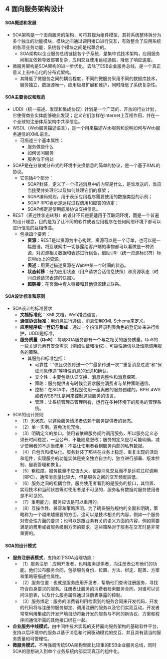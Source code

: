 ## 4 面向服务架构设计
#### SOA概述和发展
- SOA架构是一个面向服务的架构，可将其视为组件模型，其将系统整体拆分为多个独立的功能模块，模块之间通过调用接口进行交互，有效整合了应用系统的各项业务功能，系统各个模块之间是松耦合的。
	- SOA架构以企业服务总线链接各个子系统，是集中式技术架构，应用服务间相互依赖导致部署复杂，应用交互使用远程通信，降低了响应速度。
- 微服务架构是SOA架构的进一步优化，去除了ESB企业服务总线，是一个真正意义上去中心化的分布式架构。
	- 其降低了微服务之间的耦合程度，不同的微服务采用不同的数据库技术，服务独立，数据源唯一，应用极易扩展和维护，同时降低了系统复杂性。

#### SOA主要协议和规范
- UDDI（统一描述、发现和集成协议）计划是一个广泛的、开放的行业计划，它使得商业实体能够彼此发现；定义它们怎样在Internet上互相作用，并在一个全球的注册体系架构中共享信息。
- WSDL（Web服务描述语言），是一个用来描述Web服务和说明如何与Web服务通信的XML语言。
	- 可描述三个基本属性：
		- 服务做些什么
		- 如何访问服务
		- 服务位于何处
- SOAP是在分散或分布式的环境中交换信息的简单的协议，是一个基于XML的协议。
	- 它包括4个部分：
		- SOAP封装，定义了一个描述消息中的内容是什么，是谁发送的，谁应当接受并处理它以及如何处理它们的框架；
		- SOAP编码规则，用于表示应用程序需要使用的数据类型的示例；
		- SOAP RPC表示是远程过程调用和应答的协定；
		- SOAP绑定是使用底层协议交换信息。
- REST（表述性状态转移）的设计不只是要适用于互联网环境，而是一个普遍的设计理念，目的是为了让不同的软件或者应用程序在任何网络环境下都可以进行信息的互相传递。
	- 包括四个要素：
		- **资源**：REST是以资源为中心构建，资源可以是一个订单，也可以是一幅图谱。将互联网中一切暴露给客户端的事物都可以看做是一种资源，对资源相关数据和表述进行组合，借助URI（统一资源标识符）标识Web上的资源。
		- **表述**：用表述描述资源在Web中某一个时间的状态。
		- **状态转移**：分为应用状态（用户请求会话信息快照）和资源状态（时间资源请求表述的快照）。
		- **超链接**：在页面中嵌入链接和其他资源建立联系。

#### SOA设计标准和原则
- SOA设计的标准要求
	- **文档标准化**：XML文档，Web描述语言。
	- **通信协议标准**：用消息进行通信，消息使用XML Schema来定义。
	- **应用程序统一登记与集成**：通过一个扮演目录列表角色的登记处来进行维护，UDDI是标准。
	- **服务质量（QoS）**：每项SOA服务都有一个与之相关的服务质量。QoS的一些关键元素有安全需求（例如认证和授权）、可靠性通信以及谁能调用服务的策略。
		- 其服务和标准包括：
			- 可靠性：“仅且仅仅传送一个”“最多传送一次”“重复消息过滤”和“保证消息传送”等特性消息的发送和确认。
			- 安全性：主要包括认证交换、消息完整性和消息保密。
			- 策略：服务提供者有时候会要求服务消费者与某种策略通信。
			- 控制：在SOA中，进程是使用一组离散的服务创建的。BPEL4WS或者WSBPEL是用来控制这些服务的语言。
			- 管理：让系统管理员管理所有，运行在多种环境下的服务的管理系统。
- SOA的设计原则
	- （1）无状态。以避免服务请求者依赖于服务提供者的状态。
	- （2）单一实例。避免功能冗余。
	- （3）明确定义的接口。使用者依赖服务规约调用服务，所以服务定义必须长时间稳定，一旦公布，不能随意更改；服务的定义应尽可能明确，减少使用者的不适当使用；不要让使用者看到服务内部的私有数据。
	- （4）自包含和模块化。服务封装了那些在业务上稳定、重复出现的活动和组件，实现服务的功能实体是完全独立自主的，独立进行部署、版本控制、自我管理和恢复。
	- （5）粗粒度。服务数量不应该太大，依靠消息交互而不是远程过程调用（RPC），通常消息量比较大，但是服务之间的交互频度较低。
	- （6）服务之间的松耦合性。服务使用者看到的是服务的接口，其位置、实现技术和当前状态等对使用者是不可见的，服务私有数据对服务使用者是不可见的。
	- （7）重用能力。服务应该是可以重用的。
	- （8）互操作性、兼容和策略声明。为了确保服务规约的全面和明确，策略称为一个越来越重要的方面。这可以是技术相关的内容，例如一个服务对安全性方面的要求；也可以是跟业务有关的语义方面的内容，例如需要满足的费用或者服务级别方面的要求，这些策略对于服务在交互时是非常重要的。

#### SOA的设计模式
- **服务注册表模式**，支持如下SOA治理功能：
	- （1）服务注册：应用开发者，也叫服务提供者，向注册表公布他们的功能。他们公布服务合同，包括服务身份、位置、方法、绑定、配置、方案和策略等描述性属性。
	- （2）服务位置：也就是服务应用开发者，帮助他们查询注册服务，寻找符合自身要求的服务。注册表让服务的消费者检索服务合同。对谁可以访问注册表，以及什么服务属性通过注册表暴露的控制。
	- （3）服务绑定：服务的消费者利用检索到的服务合同来开发代码，开发的代码将与注册的服务绑定、调用注册的服务以及它们实现互动。开发者常常利用集成的开发环境自动将新开发的服务与不同的新协议、方案和程序间通信所需的其他接口绑在一起。
- **企业服务中线模式**，由中间件技术实现的支持面向服务架构的基础软件平台，支持以后环境中的服务以基于消息和时间驱动模式的交互，并且具有适当的服务质量和可管理性。
- **微服务模式**，不再强调传统SOA架构里面比较重的ESB企业服务总线，同时SOA的思想进入到单个业务系统内部实现真正的组件化。
